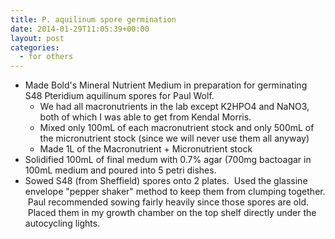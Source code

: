 ```yaml
---
title: P. aquilinum spore germination
date: 2014-01-29T11:05:39+00:00
layout: post
categories:
  - for others
---
```

  * Made Bold's Mineral Nutrient Medium in preparation for germinating S48 Pteridium aquilinum spores for Paul Wolf.
      * We had all macronutrients in the lab except K2HPO4 and NaNO3, both of which I was able to get from Kendal Morris.
      * Mixed only 100mL of each macronutrient stock and only 500mL of the micronutrient stock (since we will never use them all anyway)
      * Made 1L of the Macronutrient + Micronutrient stock
  * Solidified 100mL of final medum with 0.7% agar (700mg bactoagar in 100mL medium and poured into 5 petri dishes.
  * Sowed S48 (from Sheffield) spores onto 2 plates.  Used the glassine envelope "pepper shaker" method to keep them from clumping together.  Paul recommended sowing fairly heavily since those spores are old.  Placed them in my growth chamber on the top shelf directly under the autocycling lights.
